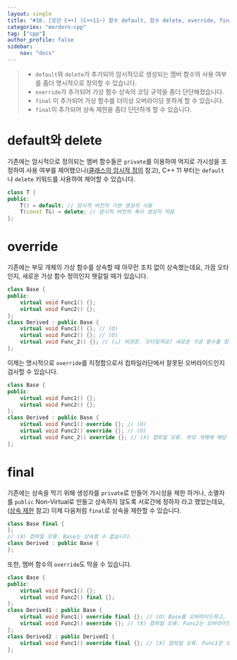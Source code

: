 ```yaml
---
layout: single
title: "#10. [모던 C++] (C++11~) 함수 default, 함수 delete, override, final"
categories: "mordern-cpp"
tag: ["cpp"]
author_profile: false
sidebar: 
    nav: "docs"
---
```


> * `default`와 `delete`가 추가되어 암시적으로 생성되는 멤버 함수의 사용 여부를 좀더 명시적으로 정의할 수 있습니다.
> * `override`가 추가되어 가상 함수 상속의 코딩 규약을 좀더 단단해졌습니다.
> * `final` 이 추가되어 가상 함수를 더이상 오버라이딩 못하게 할 수 있습니다.
> * `final`이 추가되어 상속 제한을 좀더 단단하게 할 수 있습니다.

# default와 delete

기존에는 암시적으로 정의되는 멤버 함수들은 `private`를 이용하여 억지로 가시성을 조정하여 사용 여부를 제어했으나([클래스의 암시적 정의](https://tango1202.github.io/classic-cpp-oop/classic-cpp-oop-implicit-definition/) 참고), C++ 11 부터는 `default`나 `delete` 키워드를 사용하여 제어할 수 있습니다.

```cpp
class T {
public:
    T() = default; // 암시적 버전의 기본 생성자 사용
    T(const T&) = delete; // 암시적 버전의 복사 생성자 막음    
};
```

# override

기존에는 부모 개체의 가상 함수를 상속할 때 아무런 조치 없이 상속했는데요, 가끔 오타인지, 새로운 가상 함수 정의인지 헷갈릴 때가 있습니다. 

```cpp
class Base {
public:
    virtual void Func1() {};
    virtual void Func2() {};
};
class Derived : public Base {
    virtual void Func1() {}; // (O)
    virtual void Func2() {}; // (O)
    virtual void Func_2() {}; // (△) 비권장. 오타일까요? 새로운 가상 함수를 정의한 것일까요?
};
```

이제는 명시적으로 `override`를 지정함으로서 컴파일러단에서 잘못된 오버라이드인지 검사할 수 있습니다.

```cpp
class Base {
public:
    virtual void Func1() {};
    virtual void Func2() {};
};
class Derived : public Base {
    virtual void Func1() override {}; // (O)
    virtual void Func2() override {}; // (O)
    virtual void Func_2() override {}; // (X) 컴파일 오류. 부모 개체에 해당 멤버 없음
};
```

# final

기존에는 상속을 막기 위해 생성자를 `private`로 만들어 가시성을 제한 하거나, 소멸자를 `public` Non-Virtual로 만들고 상속하지 않도록 서로간에 정하자 라고 했었는데요,([상속 제한](https://tango1202.github.io/classic-cpp-oop/classic-cpp-oop-inheritance/#%EC%83%81%EC%86%8D-%EC%A0%9C%ED%95%9C) 참고) 이제 다음처럼 `final`로 상속을 제한할 수 있습니다.

```cpp
class Base final {
};
// (X) 컴파일 오류. Base는 상속할 수 없습니다.
class Derived : public Base {
};
```

또한, 멤버 함수의 `override`도 막을 수 있습니다.

```cpp
class Base {
public:
    virtual void Func1() {};
    virtual void Func2() final {};
};
class Derived1 : public Base {
    virtual void Func1() override final {}; // (O) Base를 오버라이드하고, 자식 개체에서는 오버라이드 못하게 합니다.
    virtual void Func2() override {}; // (X) 컴파일 오류. Func2는 오버라이드 할 수 없습니다.
}; 
class Derived2 : public Derived1 {
    virtual void Func1() override final {}; // (X) 컴파일 오류. Func1은 오버라이드 할 수 없습니다.
}; 
```
